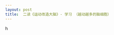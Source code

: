 ```yaml
---
layout: post
title:  二读《运动改造大脑》- 学习 （越动越多的脑细胞）
---
```


h
<!--stackedit_data:
eyJoaXN0b3J5IjpbMTgxMjU5NjA0NF19
-->